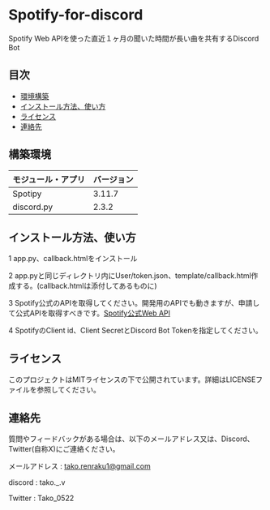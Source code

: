 # Spotify-for-discord

Spotify Web APIを使った直近１ヶ月の聞いた時間が長い曲を共有するDiscord Bot

## 目次
- [環境構築](##環境構築)
- [インストール方法、使い方](##インストール方法、使い方)
- [ライセンス](##ライセンス)
- [連絡先](##連絡先)

## 構築環境

| モジュール・アプリ   | バージョン |
| --------------------- | ---------- |
| Spotipy                | 3.11.7     |  
| discord.py  | 2.3.2      |



## インストール方法、使い方
1 app.py、callback.htmlをインストール

2 app.pyと同じディレクトリ内にUser/token.json、template/callback.html作成する。(callback.htmlは添付してあるものに)

3 Spotify公式のAPIを取得してください。開発用のAPIでも動きますが、申請して公式APIを取得すべきです。[Spotify公式Web API](https://developer.spotify.com/documentation/web-api)

4 SpotifyのClient id、Client SecretとDiscord Bot Tokenを指定してください。


## ライセンス
このプロジェクトはMITライセンスの下で公開されています。詳細はLICENSEファイルを参照してください。



## 連絡先
質問やフィードバックがある場合は、以下のメールアドレス又は、Discord、Twitter(自称X)にご連絡ください。

メールアドレス : tako.renraku1@gmail.com

discord : tako._.v

Twitter : Tako_0522
